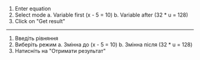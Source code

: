 1. Enter equation
2. Select mode
   a. Variable first (x - 5 = 10)
   b. Variable after (32 * u = 128)
3. Click on "Get result"

---------------------------------------------------------------------

1. Введіть рівняння
2. Виберіть режим
   a. Змінна до (x - 5 = 10)
   b. Змінна після (32 * u = 128)
3. Натисніть на "Отримати результат"
